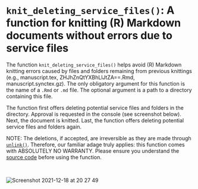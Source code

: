 # `knit_deleting_service_files()`: A function for knitting (R) Markdown documents without errors due to service files

The function `knit_deleting_service_files()` helps avoid (R) Markdown knitting errors caused by files and folders remaining from previous knittings (e.g., manuscript.tex, ZHJhZnQtYXBhLlJtZA==.Rmd, manuscript.synctex.gz). The only obligatory argument for this function is the name of a `.Rmd` or `.md` file. The optional argument is a path to a directory containing this file.

The function first offers deleting potential service files and folders in the directory. Approval is requested in the console (see screenshot below). Next, the document is knitted. Last, the function offers deleting potential service files and folders again.

NOTE: The deletions, if accepted, are irreversible as they are made through [`unlink()`](https://stat.ethz.ch/R-manual/R-devel/library/base/html/unlink.html). Therefore, our familiar adage truly applies: this function comes with ABSOLUTELY NO WARRANTY. Please ensure you understand the [source code](https://github.com/pablobernabeu/knit_deleting_service_files/blob/main/knit_deleting_service_files.R) before using the function.

<br>

![Screenshot 2021-12-18 at 20 27 49](https://user-images.githubusercontent.com/20436359/146654775-b7d0b5e0-c183-4bf7-8436-7c4022241a4c.png)


